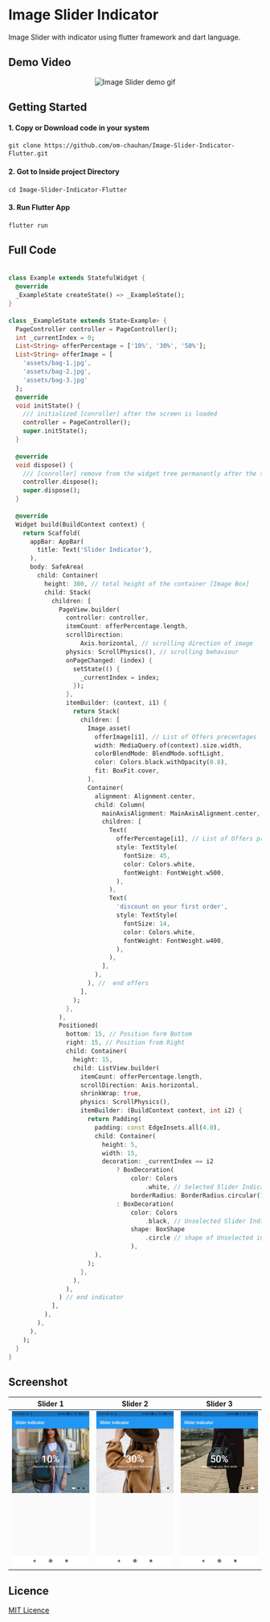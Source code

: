<!-- @format -->

# Image Slider Indicator

Image Slider with indicator using flutter framework and dart language.

## Demo Video

<center><img src="image-slider.gif" alt="Image Slider demo gif" width="200"></center>

## Getting Started

#### 1. Copy or Download code in your system

```
git clone https://github.com/om-chauhan/Image-Slider-Indicator-Flutter.git
```

#### 2. Got to Inside project Directory

```
cd Image-Slider-Indicator-Flutter
```

#### 3. Run Flutter App

```
flutter run
```

## Full Code

```dart

class Example extends StatefulWidget {
  @override
  _ExampleState createState() => _ExampleState();
}

class _ExampleState extends State<Example> {
  PageController controller = PageController();
  int _currentIndex = 0;
  List<String> offerPercentage = ['10%', '30%', '50%'];
  List<String> offerImage = [
    'assets/bag-1.jpg',
    'assets/bag-2.jpg',
    'assets/bag-3.jpg'
  ];
  @override
  void initState() {
    /// initialized [conroller] after the screen is loaded
    controller = PageController();
    super.initState();
  }

  @override
  void dispose() {
    /// [conroller] remove from the widget tree permanantly after the screen is closed
    controller.dispose();
    super.dispose();
  }

  @override
  Widget build(BuildContext context) {
    return Scaffold(
      appBar: AppBar(
        title: Text('Slider Indicator'),
      ),
      body: SafeArea(
        child: Container(
          height: 300, // total height of the container [Image Box]
          child: Stack(
            children: [
              PageView.builder(
                controller: controller,
                itemCount: offerPercentage.length,
                scrollDirection:
                    Axis.horizontal, // scrolling direction of image
                physics: ScrollPhysics(), // scrolling behaviour
                onPageChanged: (index) {
                  setState(() {
                    _currentIndex = index;
                  });
                },
                itemBuilder: (context, i1) {
                  return Stack(
                    children: [
                      Image.asset(
                        offerImage[i1], // List of Offers precentages
                        width: MediaQuery.of(context).size.width,
                        colorBlendMode: BlendMode.softLight,
                        color: Colors.black.withOpacity(0.8),
                        fit: BoxFit.cover,
                      ),
                      Container(
                        alignment: Alignment.center,
                        child: Column(
                          mainAxisAlignment: MainAxisAlignment.center,
                          children: [
                            Text(
                              offerPercentage[i1], // List of Offers precentages
                              style: TextStyle(
                                fontSize: 45,
                                color: Colors.white,
                                fontWeight: FontWeight.w500,
                              ),
                            ),
                            Text(
                              'discount on your first order',
                              style: TextStyle(
                                fontSize: 14,
                                color: Colors.white,
                                fontWeight: FontWeight.w400,
                              ),
                            ),
                          ],
                        ),
                      ), //  end offers
                    ],
                  );
                },
              ),
              Positioned(
                bottom: 15, // Position form Bottom
                right: 15, // Position from Right
                child: Container(
                  height: 15,
                  child: ListView.builder(
                    itemCount: offerPercentage.length,
                    scrollDirection: Axis.horizontal,
                    shrinkWrap: true,
                    physics: ScrollPhysics(),
                    itemBuilder: (BuildContext context, int i2) {
                      return Padding(
                        padding: const EdgeInsets.all(4.0),
                        child: Container(
                          height: 5,
                          width: 15,
                          decoration: _currentIndex == i2
                              ? BoxDecoration(
                                  color: Colors
                                      .white, // Selected Slider Indicator Color
                                  borderRadius: BorderRadius.circular(15))
                              : BoxDecoration(
                                  color: Colors
                                      .black, // Unselected Slider Indicator Color
                                  shape: BoxShape
                                      .circle // shape of Unselected indicator
                                  ),
                        ),
                      );
                    },
                  ),
                ),
              ) // end indicator
            ],
          ),
        ),
      ),
    );
  }
}


```

## Screenshot

| Slider 1                                   | Slider 2                                  | Slider 3                                   |
| ------------------------------------------ | ----------------------------------------- | ------------------------------------------ |
| ![Splash Screen](/screenshot/slider-1.jpg) | ![Login Screen](/screenshot/slider-2.jpg) | ![Signup Screen](/screenshot/slider-3.jpg) |

## Licence

[MIT Licence](https://raw.githubusercontent.com/om-chauhan/Image-Slider-Indicator-Flutter/master/LICENCE)

